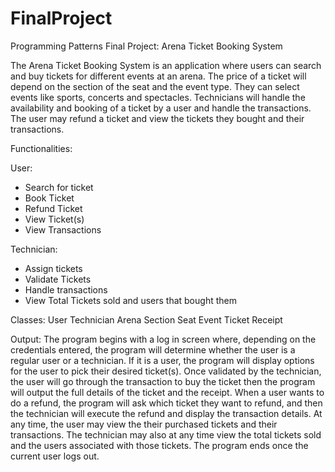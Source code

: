 # FinalProject
Programming Patterns Final Project: Arena Ticket Booking System

The Arena Ticket Booking System is an application where users can search and buy tickets for different events at an arena. The price of a ticket will depend on the section of the seat and the event type. They can select events like sports, concerts and spectacles. Technicians will handle the availability and booking of a ticket by a user and handle the transactions. The user may refund a ticket and view the tickets they bought and their transactions. 

Functionalities:

User:
- Search for ticket 
- Book Ticket 
- Refund Ticket 
- View Ticket(s) 
- View Transactions 

Technician:
- Assign tickets 
- Validate Tickets
- Handle transactions
- View Total Tickets sold and users that bought them

Classes:
User
Technician
Arena
Section
Seat
Event
Ticket
Receipt

Output:
The program begins with a log in screen where, depending on the credentials entered, the program will determine whether the user is a regular user or a technician.
If it is a user, the program will display options for the user to pick their desired ticket(s). Once validated by the technician, the user will go through the transaction to buy the ticket then the program will output the full details of the ticket and the receipt.
When a user wants to do a refund, the program will ask which ticket they want to refund, and then the technician will execute the refund and display the transaction details.
At any time, the user may view the their purchased tickets and their transactions. The technician may also at any time view the total tickets sold and the users associated with those tickets.
The program ends once the current user logs out.
